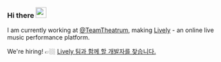 ### Hi there <a href="https://www.gautamkrishnar.com/"><img src="https://media.giphy.com/media/hvRJCLFzcasrR4ia7z/giphy.gif" width="25px"></a>

I am currently working at [@TeamTheatrum](https://github.com/TeamTheatrum), making [Lively](https://livelystage.com) - an online live music performance platform.

We're hiring! 👉🏼 [Lively 팀과 함께 할 개발자를 찾습니다.](https://www.notion.so/Lively-306f504d8d6f41e0b239c5a4124b995e)

